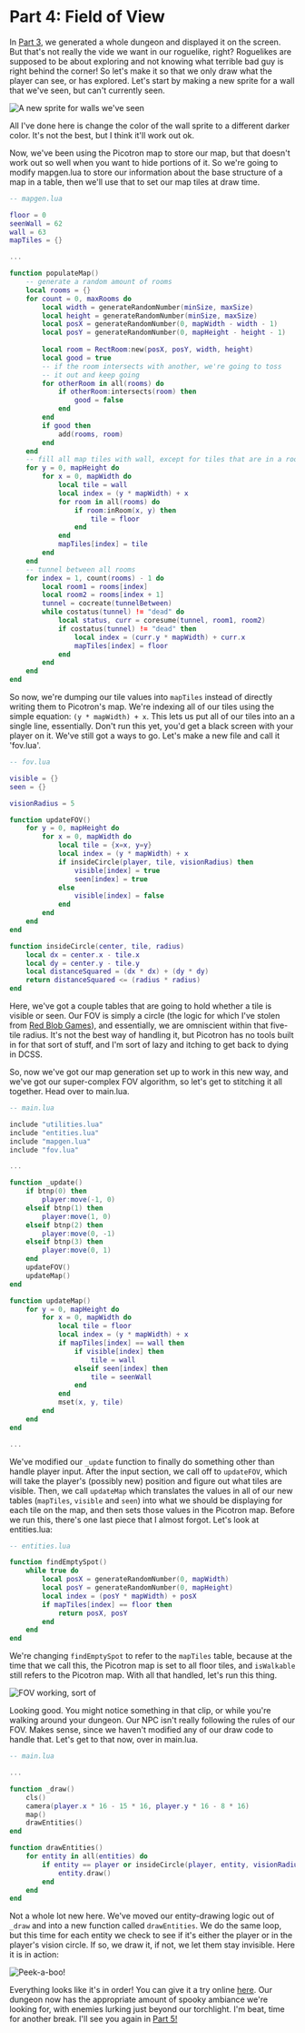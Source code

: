 # Part 4: Field of View

In [Part 3](../part-3/part-3.html), we generated a whole dungeon and displayed it on the screen. But that's not really the vide we want in our roguelike, right? Roguelikes are supposed to be about exploring and not knowing what terrible bad guy is right behind the corner! So let's make it so that we only draw what the player can see, or has explored. Let's start by making a new sprite for a wall that we've seen, but can't currently seen.

![A new sprite for walls we've seen](p4-dark-wall.png)

All I've done here is change the color of the wall sprite to a different darker color. It's not the best, but I think it'll work out ok.

Now, we've been using the Picotron map to store our map, but that doesn't work out so well when you want to hide portions of it. So we're going to modify mapgen.lua to store our information about the base structure of a map in a table, then we'll use that to set our map tiles at draw time.

```lua
-- mapgen.lua

floor = 0
seenWall = 62
wall = 63
mapTiles = {}

...

function populateMap()
	-- generate a random amount of rooms
	local rooms = {}
	for count = 0, maxRooms do
		local width = generateRandomNumber(minSize, maxSize)
		local height = generateRandomNumber(minSize, maxSize)
		local posX = generateRandomNumber(0, mapWidth - width - 1)
		local posY = generateRandomNumber(0, mapHeight - height - 1)
		
		local room = RectRoom:new(posX, posY, width, height)
		local good = true
		-- if the room intersects with another, we're going to toss
		-- it out and keep going
		for otherRoom in all(rooms) do
			if otherRoom:intersects(room) then
				good = false
			end
		end
		if good then
			add(rooms, room)
		end
	end
	-- fill all map tiles with wall, except for tiles that are in a room
	for y = 0, mapHeight do
		for x = 0, mapWidth do
			local tile = wall
			local index = (y * mapWidth) + x
			for room in all(rooms) do
				if room:inRoom(x, y) then
					tile = floor
				end
			end
			mapTiles[index] = tile
		end
	end
	-- tunnel between all rooms
	for index = 1, count(rooms) - 1 do
		local room1 = rooms[index]
		local room2 = rooms[index + 1]
		tunnel = cocreate(tunnelBetween)
		while costatus(tunnel) != "dead" do
			local status, curr = coresume(tunnel, room1, room2)
			if costatus(tunnel) != "dead" then
				local index = (curr.y * mapWidth) + curr.x
				mapTiles[index] = floor
			end
		end
	end
end

```

So now, we're dumping our tile values into `mapTiles` instead of directly writing them to Picotron's map. We're indexing all of our tiles using the simple equation: `(y * mapWidth) + x`. This lets us put all of our tiles into an a single line, essentially. Don't run this yet, you'd get a black screen with your player on it. We've still got a ways to go. Let's make a new file and call it 'fov.lua'.

```lua
-- fov.lua

visible = {}
seen = {}

visionRadius = 5

function updateFOV()
	for y = 0, mapHeight do
		for x = 0, mapWidth do
			local tile = {x=x, y=y}
			local index = (y * mapWidth) + x
			if insideCircle(player, tile, visionRadius) then
				visible[index] = true
				seen[index] = true
			else
				visible[index] = false
			end			
		end
	end
end

function insideCircle(center, tile, radius)
	local dx = center.x - tile.x
	local dy = center.y - tile.y
	local distanceSquared = (dx * dx) + (dy * dy)
	return distanceSquared <= (radius * radius)
end
```

Here, we've got a couple tables that are going to hold whether a tile is visible or seen. Our FOV is simply a circle (the logic for which I've stolen from [Red Blob Games](https://www.redblobgames.com/grids/circle-drawing/)), and essentially, we are omniscient within that five-tile radius. It's not the best way of handling it, but Picotron has no tools built in for that sort of stuff, and I'm sort of lazy and itching to get back to dying in DCSS.

So, now we've got our map generation set up to work in this new way, and we've got our super-complex FOV algorithm, so let's get to stitching it all together. Head over to main.lua.

```lua
-- main.lua

include "utilities.lua"
include "entities.lua"
include "mapgen.lua"
include "fov.lua"

...

function _update()
	if btnp(0) then
		player:move(-1, 0)
	elseif btnp(1) then
		player:move(1, 0)
	elseif btnp(2) then
		player:move(0, -1)
	elseif btnp(3) then
		player:move(0, 1)
	end
	updateFOV()
	updateMap()
end

function updateMap()
	for y = 0, mapHeight do
		for x = 0, mapWidth do
			local tile = floor
			local index = (y * mapWidth) + x
			if mapTiles[index] == wall then
				if visible[index] then
					tile = wall
				elseif seen[index] then
					tile = seenWall
				end
			end
			mset(x, y, tile)
		end
	end
end

...

```

We've modified our `_update` function to finally do something other than handle player input. After the input section, we call off to `updateFOV`, which will take the player's (possibly new) position and figure out what tiles are visible. Then, we call `updateMap` which translates the values in all of our new tables (`mapTiles`, `visible` and `seen`) into what we should be displaying for each tile on the map, and then sets those values in the Picotron map.  Before we run this, there's one last piece that I almost forgot. Let's look at entities.lua:

```lua
-- entities.lua

function findEmptySpot()
	while true do
		local posX = generateRandomNumber(0, mapWidth)
		local posY = generateRandomNumber(0, mapHeight)
		local index = (posY * mapWidth) + posX
		if mapTiles[index] == floor then
			return posX, posY
		end
	end
end
```

We're changing `findEmptySpot` to refer to the `mapTiles` table, because at the time that we call this, the Picotron map is set to all floor tiles, and `isWalkable` still refers to the Picotron map.  With all that handled, let's run this thing.

![FOV working, sort of](p4-fov.gif)

Looking good.  You might notice something in that clip, or while you're walking around your dungeon. Our NPC isn't really following the rules of our FOV. Makes sense, since we haven't modified any of our draw code to handle that. Let's get to that now, over in main.lua.

```lua
-- main.lua

...

function _draw()
	cls()
	camera(player.x * 16 - 15 * 16, player.y * 16 - 8 * 16)
	map()
	drawEntities()
end

function drawEntities()
	for entity in all(entities) do
		if entity == player or insideCircle(player, entity, visionRadius) then
			entity.draw()
		end
	end
end
```

Not a whole lot new here.  We've moved our entity-drawing logic out of `_draw` and into a new function called `drawEntities`. We do the same loop, but this time for each entity we check to see if it's either the player or in the player's vision circle.  If so, we draw it, if not, we let them stay invisible. Here it is in action:

![Peek-a-boo!](p4-hidden-enemy.gif)

Everything looks like it's in order! You can give it a try online [here](./p4-roguelike.html). Our dungeon now has the appropriate amount of spooky ambiance we're looking for, with enemies lurking just beyond our torchlight. I'm beat, time for another break. I'll see you again in [Part 5!](../part-5/part-5.html)
